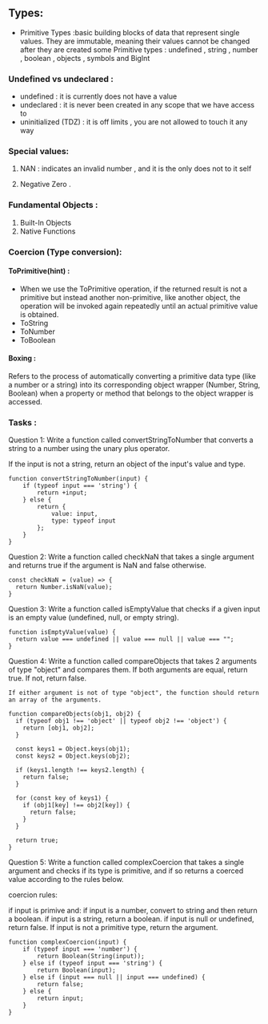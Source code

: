 
## Types: 
- Primitive Types :basic building blocks of data that represent single values. They are immutable, meaning their values cannot be changed after they are created some Primitive types : undefined , string , number , boolean , objects , symbols and BigInt


### Undefined vs undeclared : 
- undefined : it is currently does not have a value 
- undeclared : it is never been created in any scope that we have access to 
- uninitialized (TDZ) : it is off limits , you are not allowed to touch it any way 

### Special values:
1. NAN : indicates an invalid number , and it is the only does not to it self 

2. Negative Zero . 

### Fundamental Objects : 
1. Built-In Objects
2. Native Functions

### Coercion (Type conversion):

#### ToPrimitive(hint) :
- When we use the ToPrimitive operation, if the returned result is not a primitive but instead another non-primitive, like another object, the operation will be invoked again repeatedly until an actual primitive value is obtained.
- ToString 
- ToNumber
- ToBoolean 

#### Boxing :
Refers to the process of automatically converting a primitive data type (like a number or a string) into its corresponding object wrapper (Number, String, Boolean) when a property or method that belongs to the object wrapper is accessed.

### Tasks :
Question 1:
Write a function called convertStringToNumber that converts a string to a number using the unary plus operator.

If the input is not a string, return an object of the input's value and type.
```
function convertStringToNumber(input) {
    if (typeof input === 'string') {
        return +input; 
    } else {
        return {
            value: input,
            type: typeof input
        };
    }
}
```
Question 2:
Write a function called checkNaN that takes a single argument and returns true if the argument is NaN and false otherwise.
```
const checkNaN = (value) => {
  return Number.isNaN(value);
}
```
Question 3:
Write a function called isEmptyValue that checks if a given input is an empty value (undefined, null, or empty string).
```
function isEmptyValue(value) {
  return value === undefined || value === null || value === "";
}
```
Question 4:
Write a function called compareObjects that takes 2 arguments of type "object" and compares them. If both arguments are equal, return true. If not, return false.
```
If either argument is not of type "object", the function should return an array of the arguments.

function compareObjects(obj1, obj2) {
  if (typeof obj1 !== 'object' || typeof obj2 !== 'object') {
    return [obj1, obj2];
  }
  
  const keys1 = Object.keys(obj1);
  const keys2 = Object.keys(obj2);
  
  if (keys1.length !== keys2.length) {
    return false;
  }
  
  for (const key of keys1) {
    if (obj1[key] !== obj2[key]) {
      return false;
    }
  }
  
  return true;
}
```
Question 5:
Write a function called complexCoercion that takes a single argument and checks if its type is primitive, and if so returns a coerced value according to the rules below.

coercion rules:

if input is primive and:
if input is a number, convert to string and then return a boolean.
if input is a string, return a boolean.
if input is null or undefined, return false.
If input is not a primitive type, return the argument.
```
function complexCoercion(input) {
    if (typeof input === 'number') {
        return Boolean(String(input));
    } else if (typeof input === 'string') {
        return Boolean(input);
    } else if (input === null || input === undefined) {
        return false;
    } else {
        return input;
    }
}
```
